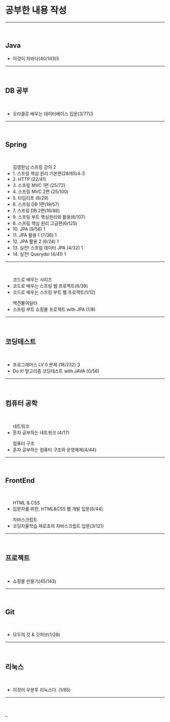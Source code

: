 <h1>공부한 내용 작성 </h1>
<hr>
<br>

<h2> Java </h2>
<ul>
 <li>이것이 자바다(40/143)5 </li>
</ul>
<hr>
<br>

<h2> DB 공부 </h2><br>
<ul> 
 <li> 오라클로 배우는 데이터베이스 입문(3/77)3 </li>
</ul>
<hr>
<br>

<h2> Spring </h2>
<br>
<ul> 김영한님 스프링 강의 2
 <li> 1. 스프링 핵심 원리 기본편(28/65)4-3</li>
 <li> 2. HTTP (22/41)</li> 
 <li> 3. 스프링 MVC 1편 (25/72) </li>
 <li> 4. 스프링 MVC 2편 (25/100) </li>
 <li> 5. 타임리프 (8/29)  </li>
 <li> 6. 스프링 DB 1편(19/57) </li>
 <li> 7. 스프링 DB 2편(16/88)  </li>
 <li> 9. 스프링 부트 핵심원리와 활용(8/107) </li>
 
 <li> 8. 스프링 핵심 원리 고급편(6/125) </li>
 
 <li> 10. JPA (9/56) 1</li>
 <li> 11. JPA 활용 1 (7/36) 1</li>
 <li> 12. JPA 활용 2 (6/24) 1</li>
 <li> 13. 실전! 스프링 데이터 JPA (4/32) 1</li>
 <li> 14. 실전! Querydsl (4/41) 1</li>
</ul>
<hr>
<br>
<ul> 코드로 배우는 시리즈 
    <li>코드로 배우는 스프링 웹 프로젝트(6/39)</li>
    <li>코드로 배우는 스프링 부트 웹 프로젝트(1/12)</li>
</ul>
<ul> 백견불여일타
    <li>스프링 부트 쇼핑몰 프로젝트 with JPA (1/8)</li>                                                                                                                                                                                                                                                                                                                             
</ul>
<hr>
<br>

<h2> 코딩테스트 </h2><br>
<ul> 
 <li> 프로그래머스 LV 0 문제 (18/232) 3 </li>
 <li> Do it! 알고리즘 코딩테스트 with JAVA (0/56)</li>
</ul>
<hr>
<br>

<h2> 컴퓨터 공학 </h2><br>
<ul> 네트워크
 <li> 혼자 공부하는 네트워크 (4/17) </li>
</ul>
<ul> 컴퓨터 구조
 <li> 혼자 공부하는 컴퓨터 구조와 운영체제(4/44) </li>
</ul>
<hr>
<br>

<h2> FrontEnd</h2><br>
<ul> HTML & CSS
    <li>입문자를 위한, HTML&CSS 웹 개발 입문(6/44)</li>
</ul>
<ul> 자바스크립트
    <li> 코딩자율학습 제로초의 자바스크립트 입문(3/121)  </li>
</ul>
<hr>
<br>

<h2> 프로젝트</h2><br>
<ul> 
    <li>쇼핑몰 만들기(45/143)</li>
</ul>
<hr>
<br>

<h2> Git</h2><br>
<ul> 
    <li>모두의 깃 & 깃허브(1/28)</li>
</ul>
<hr>
<br>

<h2> 리눅스</h2><br>
<ul> 
    <li>이것이 우분투 리눅스다. (1/85) </li>
</ul>
<hr>
<br>













_
